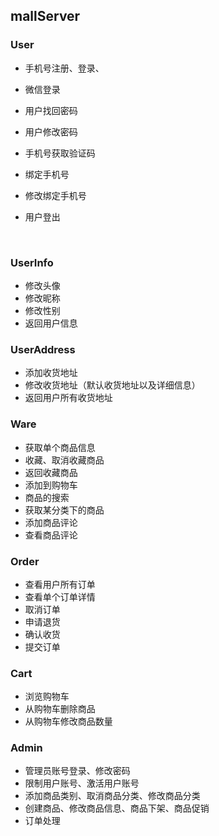 ## mallServer

### User

* 手机号注册、登录、

* 微信登录

* 用户找回密码

* 用户修改密码

* 手机号获取验证码

* 绑定手机号

* 修改绑定手机号

* 用户登出

  ​

### UserInfo

* 修改头像
* 修改昵称
* 修改性别
* 返回用户信息

### UserAddress

* 添加收货地址
* 修改收货地址（默认收货地址以及详细信息）
* 返回用户所有收货地址

### Ware

* 获取单个商品信息
* 收藏、取消收藏商品
* 返回收藏商品
* 添加到购物车
* 商品的搜索
* 获取某分类下的商品
* 添加商品评论
* 查看商品评论

### Order

* 查看用户所有订单
* 查看单个订单详情
* 取消订单
* 申请退货
* 确认收货
* 提交订单

###  Cart

* 浏览购物车
* 从购物车删除商品
* 从购物车修改商品数量

### Admin

* 管理员账号登录、修改密码
* 限制用户账号、激活用户账号
* 添加商品类别、取消商品分类、修改商品分类
* 创建商品、修改商品信息、商品下架、商品促销
* 订单处理